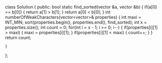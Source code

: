 class Solution {
public:
    bool static find_sorted(vector <int> &a, vector<int> &b)
        {
            if(a[0] == b[0])
            {
                return a[1] > b[1];
            }
                return a[0] < b[0];
        }
    int numberOfWeakCharacters(vector<vector<int>>& properties) {
        int maxi = INT_MIN;
        sort(properties.begin(), properties.end(), find_sorted);
        int x = properties.size();
        int count = 0;
        for(int i = x - 1; i >= 0; i--)
        {
            if(properties[i][1] > maxi)
            {
                maxi = properties[i][1];
            }
            if(properties[i][1] < maxi)
            {
                count++;
            }
        }
        return count;
        
    }
};
